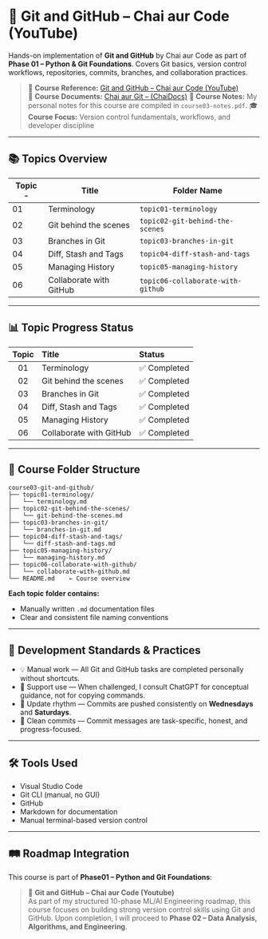 # 📘 Git and GitHub – Chai aur Code (YouTube)

Hands-on implementation of **Git and GitHub** by Chai aur Code as part of **Phase 01 – Python & Git Foundations**. Covers Git basics, version control workflows, repositories, commits, branches, and collaboration practices.

> 🔗 **Course Reference:** [Git and GitHub – Chai aur Code (YouTube)](https://www.youtube.com/watch?v=q8EevlEpQ2A&t=1s)  
> 📘 **Course Documents:** [Chai aur Git – (ChaiDocs)](https://docs.chaicode.com/youtube/chai-aur-git/welcome)
> 📒 **Course Notes:** My personal notes for this course are compiled in `course03-notes.pdf`.
> 🎓 **Course Focus:** Version control fundamentals, workflows, and developer discipline

---

## 📚 Topics Overview

| Topic  - | Title                    | Folder Name                       |
|----------|--------------------------|-----------------------------------|
| 01       | Terminology              | `topic01-terminology`             |
| 02       | Git behind the scenes    | `topic02-git-behind-the-scenes`   |
| 03       | Branches in Git          | `topic03-branches-in-git`         |
| 04       | Diff, Stash and Tags     | `topic04-diff-stash-and-tags`     |
| 05       | Managing History         | `topic05-managing-history`        |
| 06       | Collaborate with GitHub  | `topic06-collaborate-with-github` |

---

## 📊 Topic Progress Status

| Topic    | Title                     | Status         |
|:--------:|:--------------------------|:---------------|
|   01     | Terminology               | ✅ Completed   |
|   02     | Git behind the scenes     | ✅ Completed   |
|   03     | Branches in Git           | ✅ Completed   |
|   04     | Diff, Stash and Tags      | ✅ Completed   |
|   05     | Managing History          | ✅ Completed   |
|   06     | Collaborate with GitHub   | ✅ Completed   |

---

## 🧱 Course Folder Structure

```
course03-git-and-github/
├── topic01-terminology/
│   └── terminology.md
├── topic02-git-behind-the-scenes/
│   └── git-behind-the-scenes.md
├── topic03-branches-in-git/
│   └── branches-in-git.md
├── topic04-diff-stash-and-tags/
│   └── diff-stash-and-tags.md
├── topic05-managing-history/
│   └── managing-history.md
├── topic06-collaborate-with-github/ 
│   └── collaborate-with-github.md
└── README.md    ← Course overview

```

**Each topic folder contains:**
- Manually written `.md` documentation files  
- Clear and consistent file naming conventions

---

## 🧭 Development Standards & Practices

- 💡 Manual work — All Git and GitHub tasks are completed personally without shortcuts.
- 🤝 Support use — When challenged, I consult ChatGPT for conceptual guidance, not for copying commands.
- 🔄 Update rhythm — Commits are pushed consistently on **Wednesdays** and **Saturdays**.
- 📌 Clean commits — Commit messages are task-specific, honest, and progress-focused.

---

## 🛠️ Tools Used
  
- Visual Studio Code  
- Git CLI (manual, no GUI)  
- GitHub  
- Markdown for documentation  
- Manual terminal-based version control

---

## 🛤️ Roadmap Integration

This course is part of **Phase01 – Python and Git Foundations**:

> 🔸 **Git and GitHub – Chai aur Code (Youtube)**  
As part of my structured 10-phase ML/AI Engineering roadmap, this course focuses on building strong version control skills using Git and GitHub. Upon completion, I will proceed to **Phase 02 – Data Analysis, Algorithms, and Engineering**.